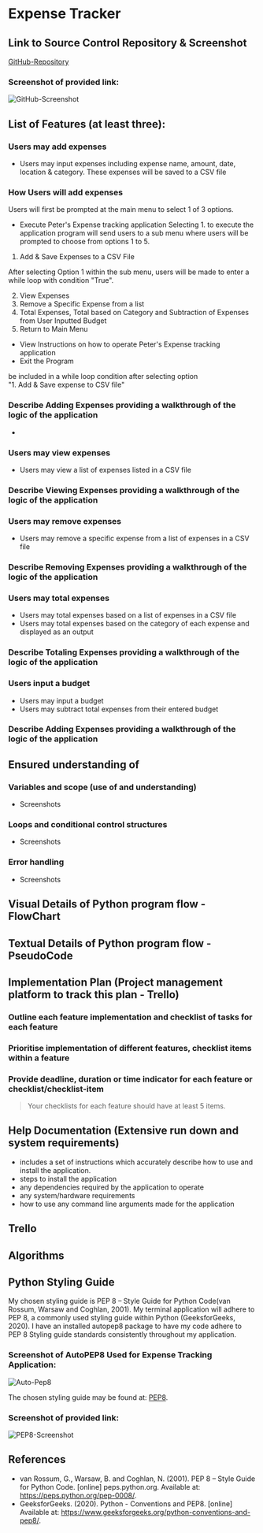 # Expense Tracker

## Link to Source Control Repository & Screenshot
[GitHub-Repository](https://github.com/peter-duongGHub?tab=repositories)
### Screenshot of provided link: 

![GitHub-Screenshot](./docs/GitHubRepository.PNG)

## List of Features (at least three):

### Users may add expenses
- Users may input expenses including expense name, amount, date, location & category. These expenses will be saved to a CSV file
### How Users will add expenses
Users will first be prompted at the main menu to select 1 of 3 options. 
- Execute Peter's Expense tracking application
Selecting 1. to execute the application program will send users to a sub menu where users will be prompted to choose from options 1 to 5. 
1. Add & Save Expenses to a CSV File

After selecting Option 1 within the sub menu, users will be made to enter a while loop with condition "True". 


2. View Expenses
3. Remove a Specific Expense from a list
4. Total Expenses, Total based on Category and Subtraction of Expenses from User Inputted Budget
5. Return to Main Menu
  

- View Instructions on how to operate Peter's Expense tracking application
- Exit the Program


be included in a while loop condition after selecting option  
"1. Add & Save expense to CSV file"


### Describe Adding Expenses providing a walkthrough of the logic of the application
- 

### Users may view expenses
- Users may view a list of expenses listed in a CSV file

### Describe Viewing Expenses providing a walkthrough of the logic of the application

### Users may remove expenses
- Users may remove a specific expense from a list of expenses in a CSV file

### Describe Removing Expenses providing a walkthrough of the logic of the application

### Users may total expenses
- Users may total expenses based on a list of expenses in a CSV file
- Users may total expenses based on the category of each expense and displayed as an output

### Describe Totaling Expenses providing a walkthrough of the logic of the application

### Users input a budget
- Users may input a budget
- Users may subtract total expenses from their entered budget

### Describe Adding Expenses providing a walkthrough of the logic of the application



## Ensured understanding of 
### Variables and scope (use of and understanding)
- Screenshots

### Loops and conditional control structures
- Screenshots

### Error handling
- Screenshots

## Visual Details of Python program flow - FlowChart


## Textual Details of Python program flow - PseudoCode

## Implementation Plan (Project management platform to track this plan - Trello)
### Outline each feature implementation and checklist of tasks for each feature

### Prioritise implementation of different features, checklist items within a feature

### Provide deadline, duration or time indicator for each feature or checklist/checklist-item

> Your checklists for each feature should have at least 5 items.


## Help Documentation (Extensive run down and system requirements)
-  includes a set of instructions which accurately describe how to use and install the application.
- steps to install the application
- any dependencies required by the application to operate
- any system/hardware requirements
- how to use any command line arguments made for the application



## Trello


## Algorithms 

## Python Styling Guide
My chosen styling guide is PEP 8 – Style Guide for Python Code(van Rossum, Warsaw and Coghlan, 2001). My terminal application will adhere to PEP 8, a commonly used styling guide within Python (GeeksforGeeks, 2020). I have an installed autopep8 package to have my code adhere to PEP 8 Styling guide standards consistently throughout my application.

### Screenshot of AutoPEP8 Used for Expense Tracking Application: 
![Auto-Pep8](./docs/AutoPep8.PNG)

The chosen styling guide may be found at: [PEP8](https://peps.python.org/pep-0008/).  
### Screenshot of provided link: 
![PEP8-Screenshot](./docs/PEP8.PNG)

## References
- van Rossum, G., Warsaw, B. and Coghlan, N. (2001). PEP 8 – Style Guide for Python Code. [online] peps.python.org. Available at: https://peps.python.org/pep-0008/.
- GeeksforGeeks. (2020). Python - Conventions and PEP8. [online] Available at: https://www.geeksforgeeks.org/python-conventions-and-pep8/.